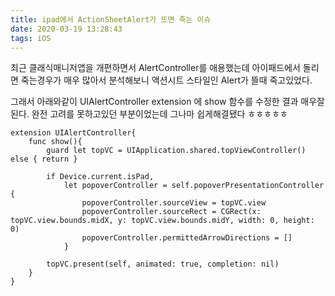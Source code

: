 ```yaml
---
title: ipad에서 ActionSheetAlert가 뜨면 죽는 이슈
date: 2020-03-19 13:28:43
tags: iOS
---
```


최근 클래식매니저앱을 개편하면서 AlertController를 애용했는데 아이패드에서 돌리면 죽는경우가 매우 많아서 분석해보니 액션시트 스타일인 Alert가 뜰때 죽고있었다.

그래서 아래와같이 UIAlertController extension 에 show 함수를 수정한 결과 매우잘된다.
완전 고려를 못하고있던 부분이었는데 그나마 쉽게해결됐다 ㅎㅎㅎㅎㅎ

```
extension UIAlertController{
    func show(){
        guard let topVC = UIApplication.shared.topViewController() else { return }

        if Device.current.isPad,
            let popoverController = self.popoverPresentationController {
                popoverController.sourceView = topVC.view
                popoverController.sourceRect = CGRect(x: topVC.view.bounds.midX, y: topVC.view.bounds.midY, width: 0, height: 0)
                popoverController.permittedArrowDirections = []
            }

        topVC.present(self, animated: true, completion: nil)
    }
}
```